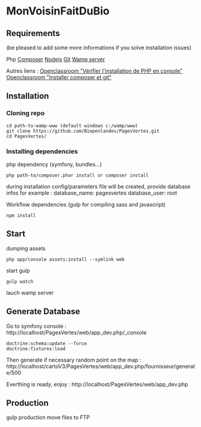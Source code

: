 MonVoisinFaitDuBio
==================

Requirements
------------
(be pleased to add some more informations if you solve installation issues)

Php 
[Composer](https://getcomposer.org/download/) 
[Nodejs](https://nodejs.org/en/download/)
[Git](https://git-scm.com/)
[Wamp server](http://www.wampserver.com/)

Autres liens :
[Openclassroom "Vérifier l'installation de PHP en console"](https://openclassrooms.com/courses/developpez-votre-site-web-avec-le-framework-symfony2/symfony2-un-framework-php)
[Openclassroom "Installer composer et git"](https://openclassrooms.com/courses/developpez-votre-site-web-avec-le-framework-symfony2/installer-un-bundle-grace-a-composer)


Installation
------------

### Cloning repo
```
cd path-to-wamp-www (default windows c:/wamp/www)
git clone https://github.com/Biopenlandes/PagesVertes.git
cd PagesVertes/
```

### Installing dependencies 
php dependency (symfony, bundles...) 
```
php path-to/composer.phar install or composer install
```
during installation config/parameters file will be created, provide database infos
for example :
database_name: pagesvertes
database_user: root

Workflow dependencies (gulp for compiling sass and javascript)
```
npm install
```

Start
-----
dumping assets
```
php app/console assets:install --symlink web
```
start gulp
```
gulp watch
```
lauch wamp server

Generate Database
-----------------

Go to symfony console : http://localhost/PagesVertes/web/app_dev.php/_console
```
doctrine:schema:update --force
doctrine:fixtures:load
```

Then generate if necessary random point on the map :
http://localhost/cartoV3/PagesVertes/web/app_dev.php/fournisseur/generate/500

Everthing is ready, enjoy :
http://localhost/PagesVertes/web/app_dev.php

Production
----------

gulp production
move files to FTP
